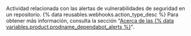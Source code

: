 Actividad relacionada con las alertas de vulnerabilidades de seguridad en un repositorio. {% data reusables.webhooks.action_type_desc %} Para obtener más información, consulta la sección "[Acerca de las {% data variables.product.prodname_dependabot_alerts %}](/github/managing-security-vulnerabilities/about-alerts-for-vulnerable-dependencies/)".
